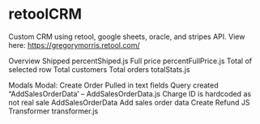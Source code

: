 # retoolCRM
Custom CRM using retool, google sheets, oracle, and stripes API. View here: https://gregorymorris.retool.com/ 

Overview
Shipped
percentShiped.js
Full price
percentFullPrice.js
Total of selected row
Total customers
Total orders
totalStats.js 

Modals
Modal: Create Order
Pulled in text fields
Query created  “AddSalesOrderData’ – 
AddSalesOrderData.js
Charge ID is hardcoded as not real sale
AddSalesOrderData 
Add sales order data
Create Refund
JS Transformer
transformer.js 
